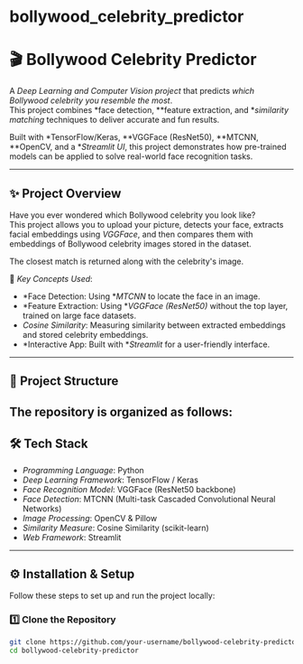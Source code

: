 # bollywood_celebrity_predictor
# 🎬 Bollywood Celebrity Predictor  

A *Deep Learning and Computer Vision project* that predicts *which Bollywood celebrity you resemble the most*.  
This project combines *face detection, **feature extraction, and **similarity matching* techniques to deliver accurate and fun results.  

Built with *TensorFlow/Keras, **VGGFace (ResNet50), **MTCNN, **OpenCV, and a **Streamlit UI*, this project demonstrates how pre-trained models can be applied to solve real-world face recognition tasks.  

---

## ✨ Project Overview  

Have you ever wondered which Bollywood celebrity you look like?  
This project allows you to upload your picture, detects your face, extracts facial embeddings using *VGGFace*, and then compares them with embeddings of Bollywood celebrity images stored in the dataset.  

The closest match is returned along with the celebrity's image.  

🔑 *Key Concepts Used*:  
- *Face Detection: Using **MTCNN* to locate the face in an image.  
- *Feature Extraction: Using **VGGFace (ResNet50)* without the top layer, trained on large face datasets.  
- *Cosine Similarity*: Measuring similarity between extracted embeddings and stored celebrity embeddings.  
- *Interactive App: Built with **Streamlit* for a user-friendly interface.  

---

## 📂 Project Structure  

The repository is organized as follows:
---

## 🛠 Tech Stack  

- *Programming Language*: Python  
- *Deep Learning Framework*: TensorFlow / Keras  
- *Face Recognition Model*: VGGFace (ResNet50 backbone)  
- *Face Detection*: MTCNN (Multi-task Cascaded Convolutional Neural Networks)  
- *Image Processing*: OpenCV & Pillow  
- *Similarity Measure*: Cosine Similarity (scikit-learn)  
- *Web Framework*: Streamlit  

---

## ⚙ Installation & Setup  

Follow these steps to set up and run the project locally:  

### 1️⃣ Clone the Repository  
```bash
git clone https://github.com/your-username/bollywood-celebrity-predictor.git
cd bollywood-celebrity-predictor
